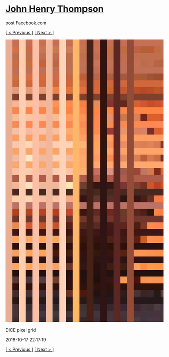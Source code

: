 # [John Henry Thompson](../README.md)
post Facebook.com

[[ < Previous ]](2018-10-19-1.md) [[ Next > ]](2018-10-17-2.md)

[![](../media/2018-10-17/Timeline-Photos-DICE-pixel-grid.jpg)](../README.md)

DICE pixel grid

2018-10-17 22:17:19

[[ < Previous ]](2018-10-19-1.md) [[ Next > ]](2018-10-17-2.md)